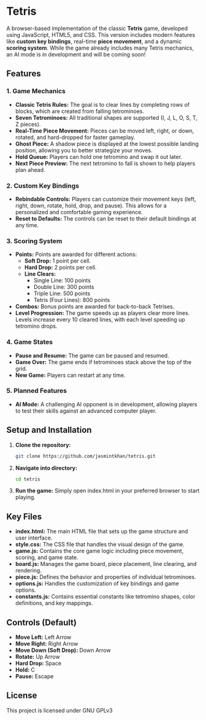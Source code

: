# Tetris

A browser-based implementation of the classic **Tetris** game, developed using JavaScript, HTML5, and CSS. This version includes modern features like **custom key bindings**, real-time **piece movement**, and a dynamic **scoring system**. While the game already includes many Tetris mechanics, an AI mode is in development and will be coming soon!

## Features

### 1. **Game Mechanics**
- **Classic Tetris Rules:** The goal is to clear lines by completing rows of blocks, which are created from falling tetrominoes.
- **Seven Tetrominoes:** All traditional shapes are supported (I, J, L, O, S, T, Z pieces).
- **Real-Time Piece Movement:** Pieces can be moved left, right, or down, rotated, and hard-dropped for faster gameplay.
- **Ghost Piece:** A shadow piece is displayed at the lowest possible landing position, allowing you to better strategize your moves.
- **Hold Queue:** Players can hold one tetromino and swap it out later.
- **Next Piece Preview:** The next tetromino to fall is shown to help players plan ahead.

### 2. **Custom Key Bindings**
- **Rebindable Controls:** Players can customize their movement keys (left, right, down, rotate, hold, drop, and pause). This allows for a personalized and comfortable gaming experience.
- **Reset to Defaults:** The controls can be reset to their default bindings at any time.

### 3. **Scoring System**
- **Points:** Points are awarded for different actions:
  - **Soft Drop:** 1 point per cell.
  - **Hard Drop:** 2 points per cell.
  - **Line Clears:** 
    - Single Line: 100 points
    - Double Line: 300 points
    - Triple Line: 500 points
    - Tetris (Four Lines): 800 points
- **Combos:** Bonus points are awarded for back-to-back Tetrises.
- **Level Progression:** The game speeds up as players clear more lines. Levels increase every 10 cleared lines, with each level speeding up tetromino drops.

### 4. **Game States**
- **Pause and Resume:** The game can be paused and resumed.
- **Game Over:** The game ends if tetrominoes stack above the top of the grid.
- **New Game:** Players can restart at any time.

### 5. **Planned Features**
- **AI Mode:** A challenging AI opponent is in development, allowing players to test their skills against an advanced computer player.

## Setup and Installation
1. **Clone the repository:**
   ```bash
   git clone https://github.com/jasmintkhan/tetris.git
2. **Navigate into directory:**
   ```bash
   cd tetris
3. **Run the game:** Simply open index.html in your preferred browser to start playing.

## Key Files
- **index.html:** The main HTML file that sets up the game structure and user interface.
- **style.css:** The CSS file that handles the visual design of the game.
- **game.js:** Contains the core game logic including piece movement, scoring, and game state.
- **board.js:** Manages the game board, piece placement, line clearing, and rendering.
- **piece.js:** Defines the behavior and properties of individual tetrominoes.
- **options.js:** Handles the customization of key bindings and game options.
- **constants.js:** Contains essential constants like tetromino shapes, color definitions, and key mappings.

## Controls (Default)
- **Move Left:** Left Arrow
- **Move Right:** Right Arrow
- **Move Down (Soft Drop):** Down Arrow
- **Rotate:** Up Arrow
- **Hard Drop:** Space
- **Hold:** C
- **Pause:** Escape

## License
This project is licensed under GNU GPLv3
